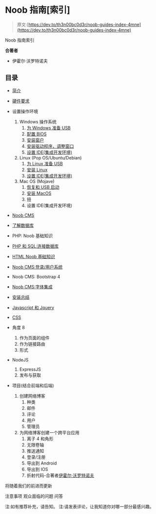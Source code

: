 # Noob 指南[索引]

> 原文:[https://dev.to/th3n00bc0d3r/noob-guides-index-4mne](https://dev.to/th3n00bc0d3r/noob-guides-index-4mne)

Noob 指南索引

**合著者**

*   伊霍尔·沃罗特诺夫

## [](#table-of-contents)目录

*   [简介](https://dev.to/th3n00bc0d3r/the-noob-guides-your-shortest-path-on-becoming-a-developer-full-stack-21pf)
*   [硬件要求](https://dev.to/th3n00bc0d3r/hardware-requirements-minimum-and-recommended-3f4k)
*   设置操作环境
    1.  Windows 操作系统
        1.  [为 Windows 准备 USB](https://dev.to/th3n00bc0d3r/preparing-usb-for-windows-2p3)
        2.  [配置 BIOS](https://dev.to/th3n00bc0d3r/configuring-bios-5ep5)
        3.  [安装窗户](https://dev.to/th3n00bc0d3r/installing-windows-3837)
        4.  [安装驱动程序，调整窗口](https://dev.to/th3n00bc0d3r/installing-drivers-tweaking-windows-2dpe)
        5.  [设置 IDE(集成开发环境)](https://dev.to/th3n00bc0d3r/setting-up-the-ide-integrated-development-environment-3546)
    2.  Linux (Pop OS/Ubuntu/Debian)
        1.  [为 Linux 准备 USB](https://dev.to/th3n00bc0d3r/preparing-usb-for-linux-2nhd)
        2.  [安装 Linux](https://dev.to/th3n00bc0d3r/installing-linux-5d9e)
        3.  [设置 IDE(集成开发环境)](https://dev.to/th3n00bc0d3r/setting-up-the-ide-integrated-development-environment-51lc)
    3.  Mac OS (Mojave)
        1.  [恢复和 USB 启动](https://dev.to/th3n00bc0d3r/recovery-and-usb-boot-2ck)
        2.  [安装 MacOS](https://dev.to/th3n00bc0d3r/installing-macos-3kb4)
        3.  扭
        4.  设置 IDE(集成开发环境)
*   [Noob CMS](https://dev.to/th3n00bc0d3r/the-noob-cms-what-we-will-create-in-this-series-2855)
*   [了解数据库](https://dev.to/th3n00bc0d3r/understanding-databases-relational-jhn)
*   PHP: Noob 基础知识
*   [PHP 和 SQL:连接数据库](https://dev.to/th3n00bc0d3r/php-and-sql-connect-to-database-48a5)
*   [HTML Noob 基础知识](https://dev.to/th3n00bc0d3r/html-noob-basics-405c)
*   [Noob CMS:登录/用户系统](https://dev.to/th3n00bc0d3r/the-noob-cms-login-users-noob-version-1ae2)
*   Noob CMS: Bootstrap 4
*   [Noob CMS:字体集成](https://dev.to/th3n00bc0d3r/noobcms-font-awesome-integration-18ba)
*   [安装总结](https://dev.to/th3n00bc0d3r/the-noob-cms-summary-of-installation-4nap)
*   [Javascript 和 Jquery](https://dev.to/th3n00bc0d3r/vanilla-js-to-jquery-the-noobs-guide-2ghg)
*   [CSS](https://dev.to/th3n00bc0d3r/css-noob-basics-1lkl)
*   角度 8
    1.  作为页面的组件
    2.  作为链接路由
    3.  形式
*   NodeJS
    1.  ExpressJS
    2.  发布与获取
*   项目(结合前端和后端)

    1.  创建网络博客
        1.  种类
        2.  邮件
        3.  评论
        4.  用户
        5.  管理员
    2.  为网络博客创建一个跨平台应用
        1.  离子 4 和角形
        2.  无限卷轴
        3.  推送通知
        4.  登录/注册
        5.  导出到 Android
        6.  导出到 IOS
        7.  折射代码-合著者[伊霍尔·沃罗特诺夫](https://dev.to/ihorvorotnov)

将随着我们的前进而更新

注意事项
观众面临的问题
问答

注:如有推荐补充，请告知。
注:请发表评论，让我知道你对哪一部分最感兴趣。